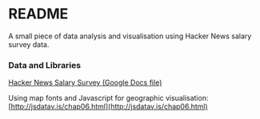 # README #

A small piece of data analysis and visualisation using Hacker News salary survey data.

### Data and Libraries ###

[Hacker News Salary Survey (Google Docs file)](https://docs.google.com/spreadsheets/d/17Mr201gfDoOTe5ONLS6LYJi1wQbtT26srXeSwUjMK0A/htmlview?usp=sharing&sle=true)

Using map fonts and Javascript for geographic visualisation: [http://jsdatav.is/chap06.html](http://jsdatav.is/chap06.html)

